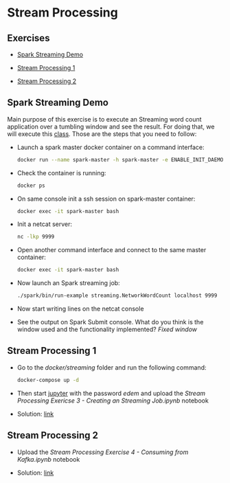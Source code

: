 # Stream Processing

## Exercises

* [Spark Streaming Demo](#spark-streaming-demo)

* [Stream Processing 1](#stream-processing-1)

* [Stream Processing 2](#stream-processing-2)


## Spark Streaming Demo

Main purpose of this exercise is to execute an Streaming word count application over a tumbling window and see the result. For doing that, we will execute this [class](https://github.com/apache/spark/blob/master/examples/src/main/scala/org/apache/spark/examples/streaming/NetworkWordCount.scala). Those are the steps that you need to follow:

* Launch a spark master docker container on a command interface:

    ```sh
    docker run --name spark-master -h spark-master -e ENABLE_INIT_DAEMON=false -d bde2020/spark-master:2.4.5-hadoop2.7
    ```

* Check the container is running:

    ```sh
    docker ps
    ```

* On same console init a ssh session on spark-master container:

    ```sh
    docker exec -it spark-master bash
    ```
    
* Init a netcat server:

    ```sh
    nc -lkp 9999
    ```

* Open another command interface and connect to the same master container:

    ```sh
    docker exec -it spark-master bash
    ```

* Now launch an Spark streaming job:

    ```sh
    ./spark/bin/run-example streaming.NetworkWordCount localhost 9999
    ```

* Now start writing lines on the netcat console

* See the output on Spark Submit console. What do you think is the window used and the functionality implemented? *Fixed window*


## Stream Processing 1

* Go to the *docker/streaming* folder and run the following command:

    ```sh
    docker-compose up -d
    ```

* Then start [jupyter](http://localhost:8888) with the password *edem* and upload the *Stream Processing Exericse 3 - Creating an Streaming Job.ipynb* notebook

* Solution: [link](stream_processing_1.pdf)


## Stream Processing 2

* Upload the *Stream Processing Exercise 4 - Consuming from Kafka.ipynb* notebook

* Solution: [link](stream_processing_2.pdf)

